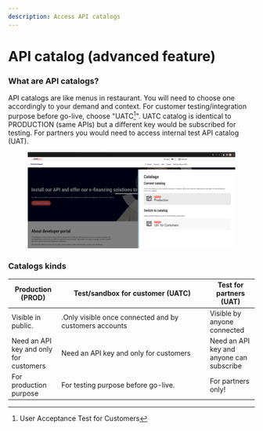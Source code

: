 ```yaml
---
description: Access API catalogs
---
```


# API catalog (advanced feature)

### What are API catalogs?

API catalogs are like menus in restaurant. You will need to choose one accordingly to your demand and context. For customer testing/integration purpose before go-live, choose "UATC[^1]". UATC catalog is identical to PRODUCTION (same APIs) but a different key would be subscribed for testing. For partners you would need to access internal test API catalog (UAT).

<figure><img src="../../../.gitbook/assets/Capture d’écran du 2023-10-29 18-14-09.png" alt=""><figcaption></figcaption></figure>

### Catalogs kinds

<table data-full-width="false"><thead><tr><th>Production (PROD)</th><th width="289.3333333333333">Test/sandbox for customer (UATC)</th><th>Test for partners (UAT)</th></tr></thead><tbody><tr><td>Visible in public. </td><td>.Only visible once connected and by customers accounts</td><td>Visible by anyone connected</td></tr><tr><td>Need an API key and only for customers</td><td>Need an API key and only for customers</td><td>Need an API key and anyone can subscribe</td></tr><tr><td>For production purpose</td><td>For testing purpose before go-live. </td><td>For partners only!</td></tr></tbody></table>

[^1]: User Acceptance Test for Customers

